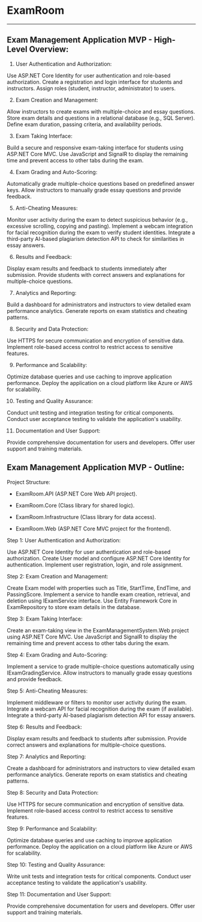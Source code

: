 # ExamRoom
--------------
Exam Management Application MVP - High-Level Overview:
-------------------------------------------------------

1. User Authentication and Authorization:

Use ASP.NET Core Identity for user authentication and role-based authorization.
Create a registration and login interface for students and instructors.
Assign roles (student, instructor, administrator) to users.


2. Exam Creation and Management:
   
Allow instructors to create exams with multiple-choice and essay questions.
Store exam details and questions in a relational database (e.g., SQL Server).
Define exam duration, passing criteria, and availability periods.

3. Exam Taking Interface:

Build a secure and responsive exam-taking interface for students using ASP.NET Core MVC.
Use JavaScript and SignalR to display the remaining time and prevent access to other tabs during the exam.

4. Exam Grading and Auto-Scoring:

Automatically grade multiple-choice questions based on predefined answer keys.
Allow instructors to manually grade essay questions and provide feedback.

5. Anti-Cheating Measures:

Monitor user activity during the exam to detect suspicious behavior (e.g., excessive scrolling, copying and pasting).
Implement a webcam integration for facial recognition during the exam to verify student identities.
Integrate a third-party AI-based plagiarism detection API to check for similarities in essay answers.

6. Results and Feedback:

Display exam results and feedback to students immediately after submission.
Provide students with correct answers and explanations for multiple-choice questions.

7. Analytics and Reporting:

Build a dashboard for administrators and instructors to view detailed exam performance analytics.
Generate reports on exam statistics and cheating patterns.

8. Security and Data Protection:

Use HTTPS for secure communication and encryption of sensitive data.
Implement role-based access control to restrict access to sensitive features.

9. Performance and Scalability:

Optimize database queries and use caching to improve application performance.
Deploy the application on a cloud platform like Azure or AWS for scalability.

10. Testing and Quality Assurance:

Conduct unit testing and integration testing for critical components.
Conduct user acceptance testing to validate the application's usability.

11. Documentation and User Support:

Provide comprehensive documentation for users and developers.
Offer user support and training materials.



Exam Management Application MVP - Outline:
---------------------------------------------
Project Structure:

- ExamRoom.API (ASP.NET Core Web API project).
  
- ExamRoom.Core (Class library for shared logic).
  
- ExamRoom.Infrastructure (Class library for data access).
  
- ExamRoom.Web (ASP.NET Core MVC project for the frontend).


Step 1: User Authentication and Authorization:

Use ASP.NET Core Identity for user authentication and role-based authorization.
Create User model and configure ASP.NET Core Identity for authentication.
Implement user registration, login, and role assignment.

Step 2: Exam Creation and Management:

Create Exam model with properties such as Title, StartTime, EndTime, and PassingScore.
Implement a service to handle exam creation, retrieval, and deletion using IExamService interface.
Use Entity Framework Core in ExamRepository to store exam details in the database.

Step 3: Exam Taking Interface:

Create an exam-taking view in the ExamManagementSystem.Web project using ASP.NET Core MVC.
Use JavaScript and SignalR to display the remaining time and prevent access to other tabs during the exam.

Step 4: Exam Grading and Auto-Scoring:

Implement a service to grade multiple-choice questions automatically using IExamGradingService.
Allow instructors to manually grade essay questions and provide feedback.

Step 5: Anti-Cheating Measures:

Implement middleware or filters to monitor user activity during the exam.
Integrate a webcam API for facial recognition during the exam (if available).
Integrate a third-party AI-based plagiarism detection API for essay answers.

Step 6: Results and Feedback:

Display exam results and feedback to students after submission.
Provide correct answers and explanations for multiple-choice questions.

Step 7: Analytics and Reporting:

Create a dashboard for administrators and instructors to view detailed exam performance analytics.
Generate reports on exam statistics and cheating patterns.

Step 8: Security and Data Protection:

Use HTTPS for secure communication and encryption of sensitive data.
Implement role-based access control to restrict access to sensitive features.

Step 9: Performance and Scalability:

Optimize database queries and use caching to improve application performance.
Deploy the application on a cloud platform like Azure or AWS for scalability.

Step 10: Testing and Quality Assurance:

Write unit tests and integration tests for critical components.
Conduct user acceptance testing to validate the application's usability.

Step 11: Documentation and User Support:

Provide comprehensive documentation for users and developers.
Offer user support and training materials.
